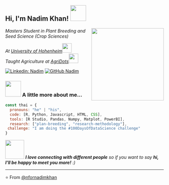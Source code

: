 <h2> Hi, I'm Nadim Khan! <img src="https://media.giphy.com/media/v1.Y2lkPTc5MGI3NjExenEwdGdxa3NvNXY3MnVrbTU1ejlqbnZ2dGM2NGx3Z3dmMG1jdXdlYyZlcD12MV9pbnRlcm5hbF9naWZfYnlfaWQmY3Q9Zw/2IudUHdI075HL02Pkk/giphy.gif" width="50"></h2>
<img align='right' src="https://media.giphy.com/media/ieyl9zmCjO4b4t6qoY/giphy.gif" width="230">
<p><em>Masters Student in Plant Breeding and Seed Science (Crop Sciences)</em></p> 
<p><em>At <a href="https://www.uni-hohenheim.de/en">University of Hohenheim</a><img src="https://media.giphy.com/media/fYSnHlufseco8Fh93Z/giphy.gif" width="30"></br>Taught Agriculture at <a href="https://agridots.com/">AgriDots</a><img src="https://media.giphy.com/media/WUlplcMpOCEmTGBtBW/giphy.gif" width="30"> </em></p>

[![Linkedin: Nadim](https://img.shields.io/badge/-nfornadim-blue?style=flat-square&logo=Linkedin&logoColor=white&link=https://www.linkedin.com/in/nfornadim/)](https://www.linkedin.com/in/nfornadim/)
[![GitHub Nadim](https://img.shields.io/github/followers/nfornadimkhan?label=follow&style=social)](https://github.com/nfornadimkhan)


### <img src="https://media.giphy.com/media/VgCDAzcKvsR6OM0uWg/giphy.gif" width="50"> A little more about me...  

```javascript
const thai = {
  pronouns: "he" | "his",
  code: [R, Python, Javascript, HTML, CSS],
  tools: [R Studio, Pandas, Numpy, Matplot, PowerBI],
  research: ["plan-breeding", "research-methodology"],
 challenge: "I am doing the #100DaysOfDataScience challenge"
}
```

<img src="https://media.giphy.com/media/LnQjpWaON8nhr21vNW/giphy.gif" width="60"> <em><b>I love connecting with different people</b> so if you want to say <b>hi, I'll be happy to meet you more!</b> :)</em>

---

⭐️ From [@nfornadimkhan](https://github.com/nfornadimkhan)
